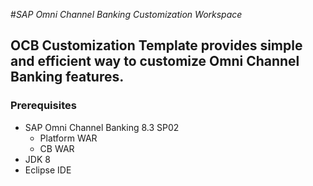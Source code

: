 #*SAP Omni Channel Banking Customization Workspace*

## OCB Customization Template provides simple and efficient way to customize Omni Channel Banking features.

###  Prerequisites

- SAP Omni Channel Banking 8.3 SP02
    - Platform WAR
    - CB WAR
- JDK 8
- Eclipse IDE

